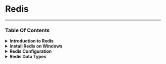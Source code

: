 # Redis
---

### Table Of Contents

<details>
 <summary><b>Introduction to Redis</b></summary>

### Introduction to Redis

Redis, developed in 2009, is a flexible, open-source (BSD licensed), in-memory data structure store, used as database, cache, and message broker. Following in the footsteps of other NoSQL databases, such as Cassandra, CouchDB, and MongoDB, Redis allows the user to store vast amounts of data without the limits of a relational database.

It supports various data structures such as strings, hashes, sets, lists, sorted sets, bitmaps, hyperloglogs and geospatial indexes with radius queries.

Redis has built-in replication, Lua scripting, LRU eviction, transactions and different levels of on-disk persistence, and provides high availability via Redis Sentinel and automatic partitioning with Redis Cluster.

Redis can be compiled and used on Linux, OSX, OpenBSD, NetBSD, FreeBSD. It supports big endian and little endian architectures, and both 32 bit and 64 bit systems.

Redis is maintained and developed by Salvatore Sanfilippo. In the past, Pieter Noordhuis and Matt Stancliff provided a very significant amount of code and ideas to both the Redis core and client libraries.

What does the name Redis mean?

Redis stands for REmote DIctionary Server.

### What is Redis used for?

Redis is an advanced key-value store that can function as a NoSQL database or as a memory-cache store to improve performance when serving data that is stored in system memory.

### How to interact with Redis?

Once installed in a server, run the Redis CLI (Command Line Interface) to issue commands to Redis. While working on the CLI tool, your command-line prompt will change to: redis>

### Features:

**Speed** : Redis loads the whole dataset in memory. It loads up to 110,000 SETs/second and 81,000 GETs/second can be achieved in an entry level Linux box. Redis supports Pipelining of commands and getting and setting multiple values in a single command to speed up communication with the client libraries.

**Persistence** : While all the data lives in memory, changes are asynchronously saved on disk using flexible policies based on elapsed time and/or number of updates since last save. Redis supports an append-only file persistence mode. Check more on Persistence, or read the AppendOnlyFileHowto for more information.

**Data Structures** : It supports data structures such as strings, hashes, sets, lists, sorted sets with range queries, bitmaps, hyperloglogs and geospatial indexes with radius queries.

**Atomic Operations** : Redis operations working on the different Data Types are atomic, so setting or increasing a key, adding and removing elements from a set, increasing a counter will all be accomplished safely.

**Supported Languages** : Many languages have Redis bindings, including: ActionScript, C, C++, C#, Clojure, Common Lisp, D, Dart, Erlang, Go, Haskell, Haxe, Io, Java, JavaScript (Node.js), Julia, Lua, Objective-C, Perl, PHP, Pure Data, Python, R, Racket, Ruby, Rust, Scala, Smalltalk and Tcl.

**Master/Slave Replication** : Redis supports a very simple and fast Master/Slave replication. Is so simple it takes only one line in the configuration file to set it up, and 21 seconds for a Slave to complete the initial sync of 10 MM key set on an Amazon EC2 instance.
Sharding : Distributing the dataset across multiple Redis instances is easy in Redis, as in any other key-value store. And this depends basically on the Languages client libraries being able to do so.

**Portable** : Redis is written in ANSI C and works in most POSIX systems like Linux, BSD, Mac OS X, Solaris, and so on. Redis is reported to compile and work under WIN32 if compiled with Cygwin, but there is no official support for Windows currently.
Why is Redis is different compared to other key-value stores?

Redis is a different evolution path in the key-value DBs where values can contain more complex data types, with atomic operations defined on those data types. Redis data types are closely related to fundamental data structures and are exposed to the programmer as such, without additional abstraction layers.

Redis is an in-memory but persistent on disk database, so it represents a different trade off where very high write and read speed is achieved with the limitation of data sets that can't be larger than memory. Another advantage of in memory databases is that the memory representation of complex data structures is much simpler to manipulate compared to the same data structure on disk, so Redis can do a lot, with little internal complexity. At the same time the two on-disk storage formats (RDB and AOF) don't need to be suitable for random access, so they are compact and always generated in an append-only fashion.

### What happens if Redis runs out of memory?

Redis will either be killed by the Linux kernel OOM killer, crash with an error or will start to slow down. With modern operating systems malloc() returning NULL is not common, usually the server will start swapping, and Redis performance will degrade, so you'll probably notice there is something wrong.

The INFO command will report the amount of memory Redis is using so you can write scripts that monitor your Redis servers checking for critical conditions.

Redis has built-in protections allowing the user to set a max limit to memory usage, using the maxmemory option in the config file to put a limit to the memory Redis can use. If this limit is reached Redis will start to reply with an error to write commands, or you can configure it to evict keys when the max memory limit is reached in the case you are using Redis for caching.

You can easily build complex systems on top of Redis, here is a sample list :

- User defined indexing schemes
- Message queues with real time new element notification
- Directed and undirected graph stores for following or friending systems
- Real-time publish/subscribe notification systems
- Real-time analytics backends
- Bloom filter servers
- Task queues and job systems
- High score leaderboards
- User ranking systems
- Hierarchical/tree structured storage systems
- Individual personalized news or data feeds for your users'
  
### Features of the w3resource Redis tutorials

In this series of tutorials we have covered Redis 3.0.5 in detail. While creating this, we have take care that learners can master the basics of Redis.

Here is a list of features we have included in all of the chapters :

1. We have started from beginning i.e. from installation, with a clear and simple description.

2. We have clearly define Syntax / Usage so that you can remember how to write it.

3. Example(s) to show how the associated concept is implemented.

4. We have shown the Output of the usage.

5. Pictorial presentation to help you to understand the concept better.

6. You may refer Redis Manual along with this tutorial.
   
</details>
<details>
 <summary><b>Install Redis on Windows</b></summary>

Redis, a powerful open-source in-memory data store, is widely used for various applications. 

While Redis is often associated with Linux, you can also run it on Windows 10 using the Windows Subsystem for Linux (WSL2). 

This compatibility layer allows you to execute Linux commands natively on Windows, providing a seamless environment for running Redis.

Here's a step-by-step guide on how to set up and run Redis on Windows 10 using WSL2:

### Step 1: Enable Windows Subsystem for Linux (WSL2)

Open PowerShell as Administrator and run the following command to enable WSL2:

**`Enable-WindowsOptionalFeature -Online -FeatureName Microsoft-Windows-Subsystem-Linux`**

Reboot your system (this step is necessary only once).

![Setting the Scheme](redis/WLS2.PNG)

### Step 2: Install Ubuntu from Microsoft Store

Launch the Microsoft Store. Search for "Ubuntu" or your preferred Linux distribution. Download and install the latest version of Ubuntu.

**`start ms-windows-store:`**

**Enter New User & Password**

https://developer.redis.com/create/windows

![Setting the Scheme](redis/ubuntu.PNG)

### Step 3: Install and Configure Redis

![Setting the Scheme](redis/redis-installation.PNG)

![Setting the Scheme](redis/redis-installation-1.PNG)

Launch the installed Ubuntu distribution. In the terminal, execute the following commands:
```
sudo apt-add-repository ppa:redislabs/redis
sudo apt-get update
sudo apt-get upgrade
sudo apt-get install redis-server
```
**Note**: The sudo command might be required based on your system's user configuration.

### Step 4: Restart Redis Server

![Setting the Scheme](redis/redis-installation-2.PNG)

After installation, restart the Redis server using:
```
sudo service redis-server restart
```
### Step 5: Verify Redis Installation

Test the Redis connectivity using the redis-cli command:
```
redis-cli
```
Inside the Redis CLI, execute the following commands:
```
127.0.0.1:6379> set user:1 "Jane"
127.0.0.1:6379> get user:1
```
You should see "Jane" as the output.

![Setting the Scheme](redis/verify-redis-installation.PNG)

### Step 6: Stopping the Redis Server

To stop the Redis server, use the following command:
```
sudo service redis-server stop
```
Running Redis on Windows 10 through WSL2 provides you with a Linux-like environment where you can harness the full power of Redis for your projects. 

Remember that while Redis databases by default have indexes from 0 to 15, you can adjust this configuration as needed in the redis.conf file.

By following these steps, you can easily set up and run a Redis database on your Windows 10 machine using the Windows Subsystem for Linux. 

This enables you to leverage Redis for various applications and projects seamlessly.
</details>
<details>
  <summary><b>Redis Configuration</b></summary>
  
### Redis CONFIG Command
The proper way to configure Redis is by providing a Redis configuration file, usually called redis.conf (available at root the directory of redis). Though Redis is able to start without a configuration file using a built-in default configuration, however, this setup is only recommended for testing and development purposes.

The redis.conf file contains a number of directives, here is the format :

> keyword argument1 argument2 ... argumentN
Here is an example of configuration directive:

> slaveof 127.0.0.1 6380
### Changing Redis configuration while the server is running :

It is possible to reconfigure Redis on the fly without stopping and restarting the service or querying the current configuration programmatically using the special commands CONFIG SET and CONFIG GET. Not all the configuration directives are supported in this way, but most are supported as expected.

Here is the basic syntax of redis CONFIG command is shown below:

> redis 127.0.0.1:6379> CONFIG GET CONFIG_SETTING_NAME
### Example:

> 127.0.0.1:6379> config get save 
1) "save" 
2) "900 1 300 10 60 10000"
Use * in place of CONFIG_SETTING_NAME to get all configuration settings.


### Example:

> 127.0.0.1:6379> CONFIG GET *
  1) "dbfilename"
  2) "dump.rdb"
  3) "requirepass"
  4) ""
  5) "masterauth"
  6) ""
  7) "unixsocket"
  8) ""
  9) "logfile"
 10) "/var/log/redis_6379.log"
 11) "pidfile"
 12) "/var/run/redis_6379.pid"
 13) "maxmemory"
 14) "0"
 15) "maxmemory-samples"
 16) "5"
 17) "timeout"
 18) "0"
 19) "tcp-keepalive"
 20) "0"
 21) "auto-aof-rewrite-percentage"
 22) "100"
 23) "auto-aof-rewrite-min-size"
 24) "67108864"
 25) "hash-max-ziplist-entries"
 26) "512"
 27) "hash-max-ziplist-value"
 28) "64"
 29) "list-max-ziplist-entries"
 30) "512"
 31) "list-max-ziplist-value"
 32) "64"
 33) "set-max-intset-entries"
 34) "512"
 35) "zset-max-ziplist-entries"
 36) "128"
 37) "zset-max-ziplist-value"
 38) "64"
 39) "hll-sparse-max-bytes"
 40) "3000"
 41) "lua-time-limit"
 42) "5000"
 43) "slowlog-log-slower-than"
 44) "10000"
 45) "latency-monitor-threshold"
 46) "0"
 47) "slowlog-max-len"
 48) "128"
 49) "port"
 50) "6379"
 51) "tcp-backlog"
 52) "511"
 53) "databases"
 54) "16"
 55) "repl-ping-slave-period"
 56) "10"
 57) "repl-timeout"
 58) "60"
 59) "repl-backlog-size"
 60) "1048576"
 61) "repl-backlog-ttl"
 62) "3600"
 63) "maxclients"
 64) "10000"
 65) "watchdog-period"
 66) "0"
 67) "slave-priority"
 68) "100"
 69) "min-slaves-to-write"
 70) "0"
 71) "min-slaves-max-lag"
 72) "10"
 73) "hz"
 74) "10"
 75) "cluster-node-timeout"
 76) "15000"
 77) "cluster-migration-barrier"
 78) "1"
 79) "cluster-slave-validity-factor"
 80) "10"
 81) "repl-diskless-sync-delay"
 82) "5"
 83) "cluster-require-full-coverage"
 84) "yes"
 85) "no-appendfsync-on-rewrite"
 86) "no"
 87) "slave-serve-stale-data"
 88) "yes"
 89) "slave-read-only"
 90) "yes"
 91) "stop-writes-on-bgsave-error"
 92) "yes"
 93) "daemonize"
 94) "yes"
 95) "rdbcompression"
 96) "yes"
 97) "rdbchecksum"
 98) "yes"
 99) "activerehashing"
100) "yes"
101) "repl-disable-tcp-nodelay"
102) "no"
103) "repl-diskless-sync"
104) "no"
105) "aof-rewrite-incremental-fsync"
106) "yes"
107) "aof-load-truncated"
108) "yes"
109) "appendonly"
110) "no"
111) "dir"
112) "/var/lib/redis/6379"
113) "maxmemory-policy"
114) "noeviction"
115) "appendfsync"
116) "everysec"
117) "save"
118) "900 1 300 10 60 10000"
119) "loglevel"
120) "notice"
121) "client-output-buffer-limit"
122) "normal 0 0 0 slave 268435456 67108864 60 pubsub 33554432 8388608 60"
123) "unixsocketperm"
124) "0"
125) "slaveof"
126) ""
127) "notify-keyspace-events"
128) ""
129) "bind"
130) ""
### Edit configuration

To update configuration, you can use CONFIG set command

Basic syntax of CONFIG SET command :

> CONFIG SET CONFIG_SETTING_NAME NEW_CONFIG_VALUE
### Example:

> 127.0.0.1:6379> CONFIG SET loglevel "notice"
OK
> 127.0.0.1:6379> CONFIG GET loglevel
1) "loglevel"
2) "notice"
</details>

<details>
 <summary><b>Redis Data Types</b></summary>

### Data Types
 Redis is not a plain  key-value store, actually, it is a data structures server, supporting a different kind of values. In traditional  key-value stores, you associated string keys to string values, in  Redis the value is not limited to a simple string, but can also hold more complex data structures. The following is the list of all the data structures supported by Redis:

Binary-safe strings.
Lists
Sets
Sorted sets
Hashes
Bit arrays (or simply bitmaps)
HyperLogLogs:
### Redis keys:

Redis keys are binary safe (meaning they have a known length not determined by any special terminating characters), so you can use any binary sequence as a key, from a string like "foo" to the content of a JPEG file. The empty string is also a valid key. Here are some rules about keys:

The maximum allowed key size is 512 MB.
Very long keys are not a good idea.
Very short keys are often not a good idea. While short keys will obviously consume a bit less memory, your job is to find the right balance.
Try to stick with a schema. For instance "object-type:id" is a good idea, as in "user:1000". Dots or dashes are often used for multi-word fields, as in "comment:1234:reply.to" or "comment:1234:reply-to".
### Redis Strings:

Strings are  Redis’ most basic data type. It is the only data type in  Memcached, so it is also very natural for newcomers to use it in Redis. Since Redis keys are strings, when we use the string type as a value too, we are mapping a string to another string. The string data type is useful for a number of use cases, like caching HTML fragments or pages. Here are some common commands associated with strings:

SET: sets a value to a key
GET: gets a value from a key
DEL: deletes a key and its value
INCR: atomically increments a key
INCRBY: increments a key by a designated values
EXPIRE: the length of time that a key should exist (denoted in seconds)
Strings can be used to store objects, arranged by key.

127.0.0.1:6379>  SET newkey "the redis string"
OK
127.0.0.1:6379> GET newkey
"the redis string"
### Redis Lists:

Lists in  Redis are a collection of ordered values. This is in contrast to Sets which are unordered. Redis lists are implemented via Linked Lists. This means that even if you have millions of elements inside a list, the operation of adding a new element in the head or in the tail of the list is performed in constant time. Here are some common commands associated with lists:

LPUSH: Add a value to the begriming of a list
RPUSH: Add a value to the end of a list
LPOP: Get and remove the first element in a list
RPOP: Get and remove the last element in a list
LREM: Remove elements from a list
LRANGE: Get a range of elements from a list
LTRIM: Modifies a list so leave only a specified range
### Example:

redis 127.0.0.1:6379> lpush w3resourcelist redis
(integer) 1
redis 127.0.0.1:6379> lpush w3resourcelist mongodb
(integer) 2
redis 127.0.0.1:6379> lpush w3resourcelist rabitmq
(integer) 3
redis 127.0.0.1:6379> lrange w3resourcelist 0 10

1) "rabitmq"
2) "mongodb"
3) "redis"
### Redis Sets:

 Redis Sets are unordered collections of strings. If you want to combine strings, you can do that with  REDIS sets. Here are some common commands associated with sets:

SADD: Add one or members to a set
SMEMBERS: Get all set members
SINTER: Find the intersection of multiple sets
SISMEMBER: check if a value is in a set
SRANDMEMBER: Get a random set member
Sets can be helpful in various situations. In sets each member of a set is unique, adding members to a set does not require a "check then add" operation. Instead the set will check whether the item is a duplicate whenever an SADD command is performed.

### Example:

redis 127.0.0.1:6379> sadd w3resourcelist redis
(integer) 1
redis 127.0.0.1:6379> sadd w3resourcelist mongodb
(integer) 1
redis 127.0.0.1:6379> sadd w3resourcelist rabitmq
(integer) 1
redis 127.0.0.1:6379> sadd w3resourcelist rabitmq
(integer) 0
redis 127.0.0.1:6379> smembers w3resourcelist

1) "rabitmq"
2) "mongodb"
3) "redis"
### Redis Sorted sets:


Sorted sets are a data type which is similar to a mix between a Set and a Hash. Like sets, sorted sets are composed of unique, non-repeating string elements, so in some sense, a sorted set is a set as well.

However, while elements inside sets are not ordered, every element in a sorted set is associated with a floating point value, called the score (this is why the type is also similar to a hash, since every element is mapped to a value). Here are some common commands associated with sorted sets :

ZADD: Adds members to a sorted set
ZRANGE: Displays the members of a sorted set arranged by index (with the default low to high)
ZREVRANGE: Displays the members of a sorted set arranged by index (from high to low)
ZREM: Removes members from a sorted set
### Example:

redis 127.0.0.1:6379> zadd w3resourcelist 0 redis
(integer) 1
redis 127.0.0.1:6379> zadd w3resourcelist 0 mongodb
(integer) 1
redis 127.0.0.1:6379> zadd w3resourcelist 0 rabitmq
(integer) 1
redis 127.0.0.1:6379> zadd w3resourcelist 0 rabitmq
(integer) 0
redis 127.0.0.1:6379> ZRANGEBYSCORE w3resourcelist 0 1000

1) "redis"
2) "mongodb"
3) "rabitmq"
### Redis Hashes:

Hashes in  Redis are useful to represent objects with many fields. They are set up to store a vast amount of fields in a small amount of space. Here are some common commands associated with hashes:

HMSET: Sets up multiple hash values
HSET: Sets the hash field with a string value
HGET: Retrieves the value of a hash field
HMGET: Retrieves all of the values for given hash fields
HGETALL: Retrieves all of the values for in a hash
### Example:

In the following example hash, data type is used to store user's object which contains basic information of a user.

redis 127.0.0.1:6379> HMSET user:1 username w3resource password 123456 points 200
OK
redis 127.0.0.1:6379> HGETALL user:1

1) "username"
2) "w3resource"
3) "password"
4) "123456"
5) "points"
6) "200"
### Redis Bit arrays (or simply bitmaps):

It is possible, using special commands, to handle String values like an array of bits: you can set and clear individual bits, count all the bits set to 1, find the first set or unset bit, and so forth.

### HyperLogLogs:

This is a probabilistic data structure which is used in order to estimate the cardinality of a set.
</details>
